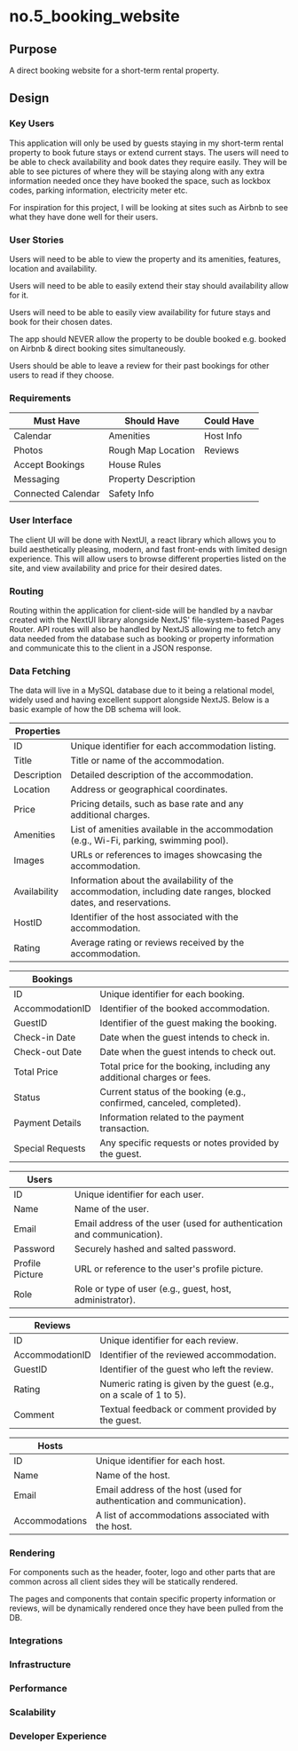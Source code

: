 # no.5_booking_website
## Purpose
A direct booking website for a short-term rental property.
## Design

### Key Users

This application will only be used by guests staying in my short-term rental property to book future stays or extend current stays. The users will need to be able to check availability and book dates they require easily. They will be able to see pictures of where they will be staying along with any extra information needed once they have booked the space, such as lockbox codes, parking information, electricity meter etc.

For inspiration for this project, I will be looking at sites such as Airbnb to see what they have done well for their users.

### User Stories

Users will need to be able to view the property and its amenities, features, location and availability.

Users will need to be able to easily extend their stay should availability allow for it.

Users will need to be able to easily view availability for future stays and book for their chosen dates.

The app should NEVER allow the property to be double booked e.g. booked on Airbnb & direct booking sites simultaneously.

Users should be able to leave a review for their past bookings for other users to read if they choose.

### Requirements

| Must Have             | Should Have           | Could Have    | 
| -------------         | -----------           | ----------    |
| Calendar              | Amenities             | Host Info     |
| Photos                | Rough Map Location    | Reviews       |
| Accept Bookings       | House Rules           |               |
| Messaging             | Property Description  |               |
| Connected Calendar    | Safety Info           |               |


### User Interface
The client UI will be done with NextUI, a react library which allows you to build aesthetically pleasing, modern, and fast front-ends with limited design experience. This will allow users to browse different properties listed on the site, and view availability and price for their desired dates. 

### Routing
Routing within the application for client-side will be handled by a navbar created with the NextUI library alongside NextJS' file-system-based Pages Router. API routes will also be handled by NextJS allowing me to fetch any data needed from the database such as booking or property information and communicate this to the client in a JSON response.

### Data Fetching
The data will live in a MySQL database due to it being a relational model, widely used and having excellent support alongside NextJS. Below is a basic example of how the DB schema will look.


| Properties          |                                                                                           |
|----------------|------------------------------------------------------------------------------------------------------|
| ID             | Unique identifier for each accommodation listing.                                                     |
| Title          | Title or name of the accommodation.                                                                  |
| Description    | Detailed description of the accommodation.                                                           |
| Location       | Address or geographical coordinates.                                                                 |
| Price          | Pricing details, such as base rate and any additional charges.                                        |
| Amenities      | List of amenities available in the accommodation (e.g., Wi-Fi, parking, swimming pool).              |
| Images         | URLs or references to images showcasing the accommodation.                                           |
| Availability   | Information about the availability of the accommodation, including date ranges, blocked dates, and reservations. |
| HostID         | Identifier of the host associated with the accommodation.                                            |
| Rating         | Average rating or reviews received by the accommodation.                                             |


| Bookings            |                                                                                       |
|------------------|--------------------------------------------------------------------------------------------------|
| ID               | Unique identifier for each booking.                                                               |
| AccommodationID  | Identifier of the booked accommodation.                                                          |
| GuestID          | Identifier of the guest making the booking.                                                       |
| Check-in Date    | Date when the guest intends to check in.                                                          |
| Check-out Date   | Date when the guest intends to check out.                                                         |
| Total Price      | Total price for the booking, including any additional charges or fees.                            |
| Status           | Current status of the booking (e.g., confirmed, canceled, completed).                             |
| Payment Details  | Information related to the payment transaction.                                                   |
| Special Requests | Any specific requests or notes provided by the guest.                                             |


| Users          |                                                                               |
|----------------|------------------------------------------------------------------------------------------|
| ID             | Unique identifier for each user.                                                          |
| Name           | Name of the user.                                                                        |
| Email          | Email address of the user (used for authentication and communication).                   |
| Password       | Securely hashed and salted password.                                                      |
| Profile Picture| URL or reference to the user's profile picture.                                           |
| Role           | Role or type of user (e.g., guest, host, administrator).                                   |

| Reviews          |                                                                                  |
|------------------|---------------------------------------------------------------------------------------------|
| ID               | Unique identifier for each review.                                                           |
| AccommodationID  | Identifier of the reviewed accommodation.                                                    |
| GuestID          | Identifier of the guest who left the review.                                                 |
| Rating           | Numeric rating is given by the guest (e.g., on a scale of 1 to 5).                              |
| Comment          | Textual feedback or comment provided by the guest.                                           |


| Hosts            |                                                                                   |
|------------------|----------------------------------------------------------------------------------------------|
| ID               | Unique identifier for each host.                                                              |
| Name             | Name of the host.                                                                            |
| Email            | Email address of the host (used for authentication and communication).                       |
| Accommodations   | A list of accommodations associated with the host.                                            |


### Rendering
For components such as the header, footer, logo and other parts that are common across all client sides they will be statically rendered. 

The pages and components that contain specific property information or reviews, will be dynamically rendered once they have been pulled from the DB.

### Integrations

### Infrastructure

### Performance 

### Scalability 

### Developer Experience 
